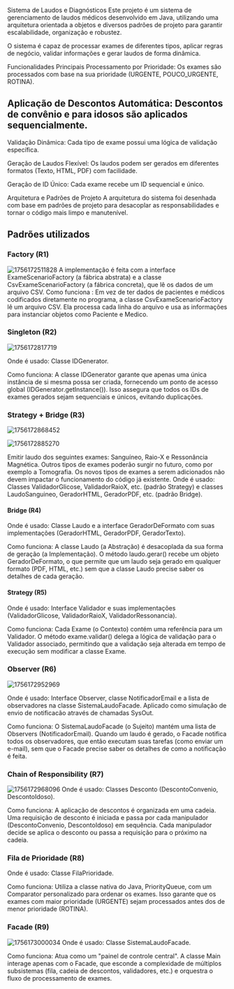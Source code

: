 Sistema de Laudos e Diagnósticos
Este projeto é um sistema de gerenciamento de laudos médicos desenvolvido em Java, utilizando uma arquitetura orientada a objetos e diversos padrões de projeto para garantir escalabilidade, organização e robustez.

O sistema é capaz de processar exames de diferentes tipos, aplicar regras de negócio, validar informações e gerar laudos de forma dinâmica.

Funcionalidades Principais
Processamento por Prioridade: Os exames são processados com base na sua prioridade (URGENTE, POUCO_URGENTE, ROTINA).

## Aplicação de Descontos Automática: Descontos de convênio e para idosos são aplicados sequencialmente.

Validação Dinâmica: Cada tipo de exame possui uma lógica de validação específica.

Geração de Laudos Flexível: Os laudos podem ser gerados em diferentes formatos (Texto, HTML, PDF) com facilidade.

Geração de ID Único: Cada exame recebe um ID sequencial e único.

Arquitetura e Padrões de Projeto
A arquitetura do sistema foi desenhada com base em padrões de projeto para desacoplar as responsabilidades e tornar o código mais limpo e manutenível.

## Padrões utilizados

### Factory (R1)

![1756172511828](image/README/1756172511828.png)
A implementação é feita com a interface ExameScenarioFactory (a fábrica abstrata) e a classe CsvExameScenarioFactory (a fábrica concreta), que lê os dados de um arquivo CSV.
Como funciona : Em vez de ter dados de pacientes e médicos codificados diretamente no programa, a classe CsvExameScenarioFactory lê um arquivo CSV. Ela processa cada linha do arquivo e usa as informações para instanciar objetos como Paciente e Medico.

### Singleton (R2)

![1756172817719](image/README/1756172817719.jpg)

Onde é usado: Classe IDGenerator.

Como funciona: A classe IDGenerator garante que apenas uma única instância de si mesma possa ser criada, fornecendo um ponto de acesso global (IDGenerator.getInstance()). Isso assegura que todos os IDs de exames gerados sejam sequenciais e únicos, evitando duplicações.

### Strategy + Bridge (R3)

![1756172868452](image/README/1756172868452.jpg)

![1756172885270](image/README/1756172885270.jpg)

Emitir laudo dos seguintes exames: Sanguíneo, Raio-X e Ressonância Magnética. Outros tipos de exames poderão surgir no futuro, como por exemplo a Tomografia. Os novos tipos de exames a serem adicionados não devem impactar o funcionamento do código já existente.
Onde é usado: Classes ValidadorGlicose, ValidadorRaioX, etc. (padrão Strategy) e classes LaudoSanguineo, GeradorHTML, GeradorPDF, etc. (padrão Bridge).

#### Bridge (R4)

Onde é usado: Classe Laudo e a interface GeradorDeFormato com suas implementações (GeradorHTML, GeradorPDF, GeradorTexto).

Como funciona: A classe Laudo (a Abstração) é desacoplada da sua forma de geração (a Implementação). O método laudo.gerar() recebe um objeto GeradorDeFormato, o que permite que um laudo seja gerado em qualquer formato (PDF, HTML, etc.) sem que a classe Laudo precise saber os detalhes de cada geração.

#### Strategy (R5)

Onde é usado: Interface Validador e suas implementações (ValidadorGlicose, ValidadorRaioX, ValidadorRessonancia).

Como funciona: Cada Exame (o Contexto) contém uma referência para um Validador. O método exame.validar() delega a lógica de validação para o Validador associado, permitindo que a validação seja alterada em tempo de execução sem modificar a classe Exame.

### Observer (R6)

![1756172952969](image/README/1756172952969.jpg)

Onde é usado: Interface Observer, classe NotificadorEmail e a lista de observadores na classe SistemaLaudoFacade. Aplicado como simulação de envio de notificacão através de chamadas SysOut.

Como funciona: O SistemaLaudoFacade (o Sujeito) mantém uma lista de Observers (NotificadorEmail). Quando um laudo é gerado, o Facade notifica todos os observadores, que então executam suas tarefas (como enviar um e-mail), sem que o Facade precise saber os detalhes de como a notificação é feita.

### Chain of Responsibility (R7)

![1756172968096](image/README/1756172968096.jpg)
Onde é usado: Classes Desconto (DescontoConvenio, DescontoIdoso).

Como funciona: A aplicação de descontos é organizada em uma cadeia. Uma requisição de desconto é iniciada e passa por cada manipulador (DescontoConvenio, DescontoIdoso) em sequência. Cada manipulador decide se aplica o desconto ou passa a requisição para o próximo na cadeia.

### Fila de Prioridade (R8)


Onde é usado: Classe FilaPrioridade.

Como funciona: Utiliza a classe nativa do Java, PriorityQueue, com um Comparator personalizado para ordenar os exames. Isso garante que os exames com maior prioridade (URGENTE) sejam processados antes dos de menor prioridade (ROTINA).

### Facade (R9)

![1756173000034](image/README/1756173000034.jpg)
Onde é usado: Classe SistemaLaudoFacade.

Como funciona: Atua como um "painel de controle central". A classe Main interage apenas com o Facade, que esconde a complexidade de múltiplos subsistemas (fila, cadeia de descontos, validadores, etc.) e orquestra o fluxo de processamento de exames.
